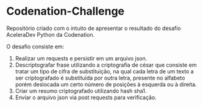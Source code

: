 # Codenation-Challenge

Repositório criado com o intuito de apresentar o resultado do desafio AceleraDev Python da Codenation. 

O desafio consiste em:

1. Realizar um requests e persistir em um arquivo json. 
2. Descriptografar frase utilizando a criptografia de césar que consiste em tratar um tipo de cifra de substituição, na 
qual cada letra de um texto a ser criptografado é substituída por outra letra, presente no alfabeto porém deslocada um certo 
número de posições à esquerda ou à direita.
3. Criar um resumo criptografado utilizando hash sha1. 
4. Enviar o arquivo json via post requests para verificação. 
